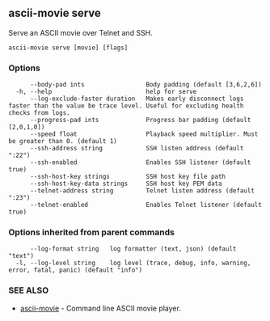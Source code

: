 ## ascii-movie serve

Serve an ASCII movie over Telnet and SSH.

```
ascii-movie serve [movie] [flags]
```

### Options

```
      --body-pad ints                 Body padding (default [3,6,2,6])
  -h, --help                          help for serve
      --log-exclude-faster duration   Makes early disconnect logs faster than the value be trace level. Useful for excluding health checks from logs.
      --progress-pad ints             Progress bar padding (default [2,0,1,0])
      --speed float                   Playback speed multiplier. Must be greater than 0. (default 1)
      --ssh-address string            SSH listen address (default ":22")
      --ssh-enabled                   Enables SSH listener (default true)
      --ssh-host-key strings          SSH host key file path
      --ssh-host-key-data strings     SSH host key PEM data
      --telnet-address string         Telnet listen address (default ":23")
      --telnet-enabled                Enables Telnet listener (default true)
```

### Options inherited from parent commands

```
      --log-format string   log formatter (text, json) (default "text")
  -l, --log-level string    log level (trace, debug, info, warning, error, fatal, panic) (default "info")
```

### SEE ALSO

* [ascii-movie](ascii-movie.md)	 - Command line ASCII movie player.


